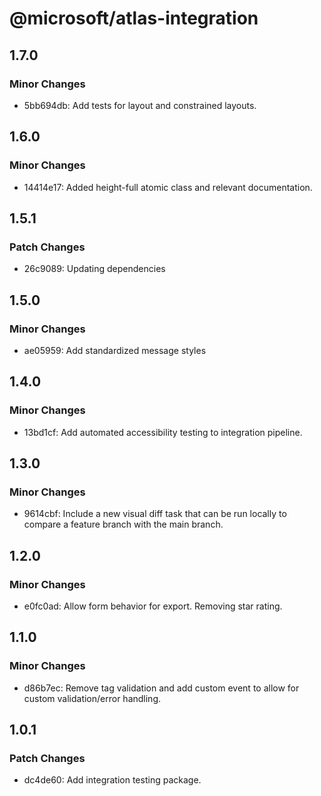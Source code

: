 # @microsoft/atlas-integration

## 1.7.0

### Minor Changes

- 5bb694db: Add tests for layout and constrained layouts.

## 1.6.0

### Minor Changes

- 14414e17: Added height-full atomic class and relevant documentation.

## 1.5.1

### Patch Changes

- 26c9089: Updating dependencies

## 1.5.0

### Minor Changes

- ae05959: Add standardized message styles

## 1.4.0

### Minor Changes

- 13bd1cf: Add automated accessibility testing to integration pipeline.

## 1.3.0

### Minor Changes

- 9614cbf: Include a new visual diff task that can be run locally to compare a feature branch with the main branch.

## 1.2.0

### Minor Changes

- e0fc0ad: Allow form behavior for export. Removing star rating.

## 1.1.0

### Minor Changes

- d86b7ec: Remove tag validation and add custom event to allow for custom validation/error handling.

## 1.0.1

### Patch Changes

- dc4de60: Add integration testing package.
